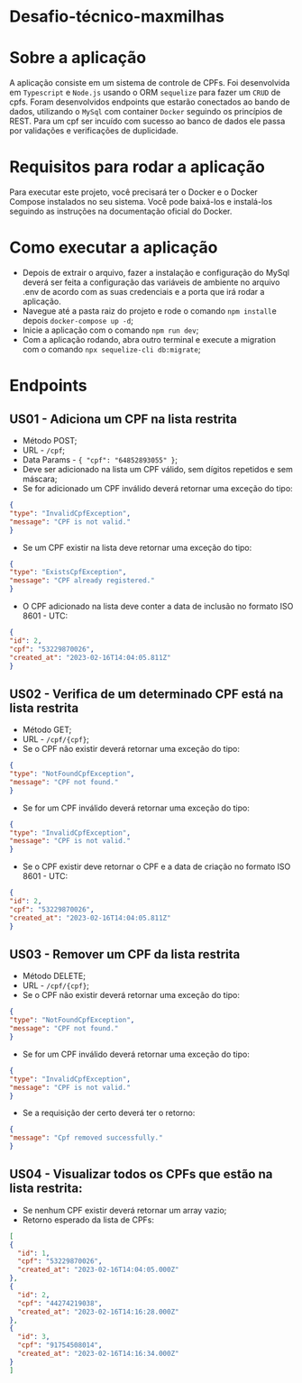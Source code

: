# Desafio-técnico-maxmilhas

# Sobre a aplicação

A aplicação consiste em um sistema de controle de CPFs. Foi desenvolvida em `Typescript` e `Node.js` usando o ORM `sequelize` para fazer um `CRUD` de cpfs. Foram desenvolvidos endpoints que estarão conectados ao bando de dados, utilizando o `MySql` com container `Docker` seguindo os princípios de REST. Para um cpf ser incuído com sucesso ao banco de dados ele passa por validações e verificações de duplicidade.

# Requisitos para rodar a aplicação

  Para executar este projeto, você precisará ter o Docker e o Docker Compose instalados no seu sistema. Você pode baixá-los e instalá-los seguindo as instruções na documentação oficial do Docker.

# Como executar a aplicação

  * Depois de extrair o arquivo, fazer a instalação e configuração do MySql deverá ser feita a configuração das variáveis de ambiente no arquivo .env de acordo com as suas credenciais e a porta que irá rodar a aplicação. 
  * Navegue até a pasta raiz do projeto e rode o comando `npm install`e depois `docker-compose up -d`;
  * Inicie a aplicação com o comando `npm run dev`;
  * Com a aplicação rodando, abra outro terminal e execute a migration com o comando `npx sequelize-cli db:migrate`;

# Endpoints

## US01 - Adiciona um CPF na lista restrita
  
  * Método POST;
  * URL - `/cpf`;
  * Data Params - `{ "cpf": "64852893055" }`;
  * Deve ser adicionado na lista um CPF válido, sem dígitos repetidos e sem máscara;
  * Se for adicionado um CPF inválido deverá retornar uma exceção do tipo: 
  ```json
{
  "type": "InvalidCpfException",
  "message": "CPF is not valid."
}
  ```
  * Se um CPF existir na lista deve retornar uma exceção do tipo: 
  ```json
{
  "type": "ExistsCpfException",
  "message": "CPF already registered."
}
  ```
  * O CPF adicionado na lista deve conter a data de inclusão no formato ISO 8601 - UTC: 
  ```json
{
  "id": 2,
  "cpf": "53229870026",
  "created_at": "2023-02-16T14:04:05.811Z"
}
  ```
## US02 - Verifica de um determinado CPF está na lista restrita

  * Método GET;
  * URL - `/cpf/{cpf}`;
  * Se o CPF não existir deverá retornar uma exceção do tipo: 
  ```json
{
  "type": "NotFoundCpfException",
  "message": "CPF not found."
}
  ```
  * Se for um CPF inválido deverá retornar uma exceção do tipo: 
  ```json
{
  "type": "InvalidCpfException",
  "message": "CPF is not valid."
}
  ```
  * Se o CPF existir deve retornar o CPF e a data de criação no formato ISO 8601 - UTC:
  ```json
{
  "id": 2,
  "cpf": "53229870026",
  "created_at": "2023-02-16T14:04:05.811Z"
}
  ```
## US03 - Remover um CPF da lista restrita

  * Método DELETE;
  * URL - `/cpf/{cpf}`;
  * Se o CPF não existir deverá retornar uma exceção do tipo: 
  ```json
{
  "type": "NotFoundCpfException",
  "message": "CPF not found."
}
  ``` 
  * Se for um CPF inválido deverá retornar uma exceção do tipo: 
  ```json
{
  "type": "InvalidCpfException",
  "message": "CPF is not valid."
}
  ```
  * Se a requisição der certo deverá ter o retorno:
  ```json
{
  "message": "Cpf removed successfully."
}

 ```
## US04 - Visualizar todos os CPFs que estão na lista restrita:
  
  * Se nenhum CPF existir deverá retornar um array vazio;
  * Retorno esperado da lista de CPFs: 
  ```json
[
  {
    "id": 1,
    "cpf": "53229870026",
    "created_at": "2023-02-16T14:04:05.000Z"
  },
  {
    "id": 2,
    "cpf": "44274219038",
    "created_at": "2023-02-16T14:16:28.000Z"
  },
  {
    "id": 3,
    "cpf": "91754508014",
    "created_at": "2023-02-16T14:16:34.000Z"
  }
]

 ```
